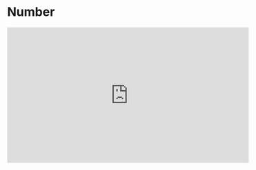 ﻿# Number





<iframe width="560" height="315" src="https://www.youtube.com/embed/6XByO1Vhxh8" frameborder="0" allowfullscreen></iframe>



